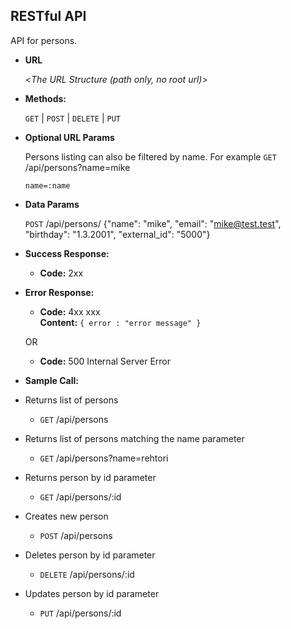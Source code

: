 **RESTful API**
----
  API for persons.

* **URL**

  <_The URL Structure (path only, no root url)_>

* **Methods:**
  
  `GET` | `POST` | `DELETE` | `PUT`
  
*  **Optional URL Params**

   Persons listing can also be filtered by name. For example `GET` /api/persons?name=mike 

   `name=:name`

* **Data Params**

  `POST` /api/persons/
  {"name": "mike", "email": "mike@test.test", "birthday": "1.3.2001", "external_id": "5000"}
  
* **Success Response:**
  
  * **Code:** 2xx <br />
 
* **Error Response:**

  * **Code:** 4xx xxx <br />
  **Content:** `{ error : "error message" }`

  OR

  * **Code:** 500 Internal Server Error <br />



* **Sample Call:**
 * Returns list of persons
    * `GET`	/api/persons  
 
 * Returns list of persons matching the name parameter
    * `GET`	/api/persons?name=rehtori
 
 * Returns person by id parameter
    * `GET`	/api/persons/:id
 
 * Creates new person
    * `POST`	/api/persons
 
 * Deletes person by id parameter
    * `DELETE`	/api/persons/:id
 
 * Updates person by id parameter
    * `PUT`	/api/persons/:id
